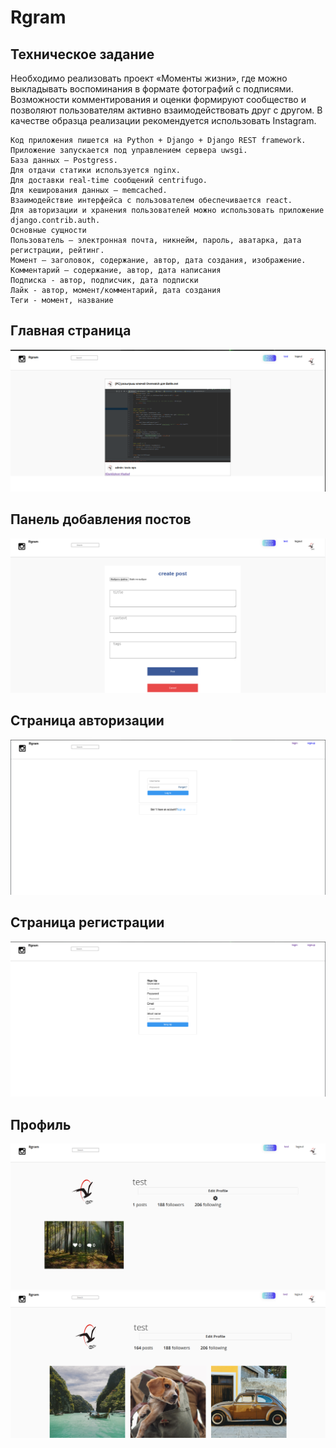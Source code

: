 # Rgram

## Техническое задание

Необходимо реализовать проект «Моменты жизни», где можно выкладывать воспоминания в формате фотографий с подписями. Возможности комментирования и оценки формируют сообщество и позволяют пользователям активно взаимодействовать друг с другом.
В качестве образца реализации рекомендуется использовать Instagram.

```Используемые технологии
Код приложения пишется на Python + Django + Django REST framework.
Приложение запускается под управлением сервера uwsgi.
База данных – Postgress.
Для отдачи статики используется nginx.
Для доставки real-time сообщений centrifugo.
Для кеширования данных – memcached.
Взаимодействие интерфейса с пользователем обеспечивается react.
Для авторизации и хранения пользователей можно использовать приложение django.contrib.auth. 
Основные сущности
Пользователь – электронная почта, никнейм, пароль, аватарка, дата регистрации, рейтинг.
Момент – заголовок, содержание, автор, дата создания, изображение.
Комментарий – содержание, автор, дата написания
Подписка - автор, подписчик, дата подписки
Лайк - автор, момент/комментарий, дата создания
Теги - момент, название
```


## Главная страница 
<img src="https://raw.githubusercontent.com/dark0ghost/rgram/main/readme_file/rgram.png" alt="main menu">

##  Панель добавления постов
<img src="https://raw.githubusercontent.com/dark0ghost/rgram/main/readme_file/addpost.png" alt="add moment">

## Страница авторизации
<img src="https://raw.githubusercontent.com/dark0ghost/rgram/main/readme_file/login.png" alt="login panel">


## Страница регистрации
<img src="https://raw.githubusercontent.com/dark0ghost/rgram/main/readme_file/signup.png" alt="sign up panel">

## Профиль
<img src="https://raw.githubusercontent.com/dark0ghost/rgram/main/readme_file/profile.png" alt="profile">
<img src="https://raw.githubusercontent.com/dark0ghost/rgram/main/readme_file/profile-1.png" alt="profile  1">
